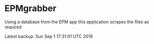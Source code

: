 # EPMgrabber
Using a database from the EPM app this application scrapes the files as required


Latest backup: Sun Sep 1 17:31:01 UTC 2019
